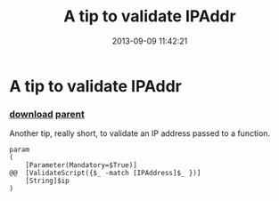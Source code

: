﻿---
pid:            4448
parent:         4447
children:       
poster:         AxelLimousin
title:          A tip to validate IPAddr
date:           2013-09-09 11:42:21
description:    Another tip, really short, to validate an IP address passed to a function.
format:         posh
---

# A tip to validate IPAddr

### [download](4448.ps1) [parent](4447.md) 

Another tip, really short, to validate an IP address passed to a function.

```posh
param
(
	[Parameter(Mandatory=$True)]
@@	[ValidateScript({$_ -match [IPAddress]$_ })]
	[String]$ip
)
```
